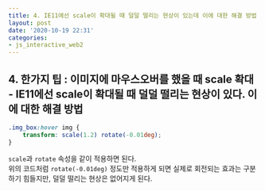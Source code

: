 ```yaml
---
title: 4. IE11에선 scale이 확대될 때 덜덜 떨리는 현상이 있는데 이에 대한 해결 방법
layout: post
date: '2020-10-19 22:31'
categories:
- js_interactive_web2
---
```


## 4. 한가지 팁 : 이미지에 마우스오버를 했을 때 scale 확대 - IE11에선 scale이 확대될 때 덜덜 떨리는 현상이 있다. 이에 대한 해결 방법

```css
.img_box:hover img {
    transform: scale(1.2) rotate(-0.01deg);
}
```

`scale`과 `rotate` 속성을 같이 적용하면 된다.  
위의 코드처럼 `rotate(-0.01deg)` 정도만 적용하게 되면 실제로 회전되는 효과는 구분하기 힘들지만, 덜덜 떨리는 현상은 없어지게 된다.  
